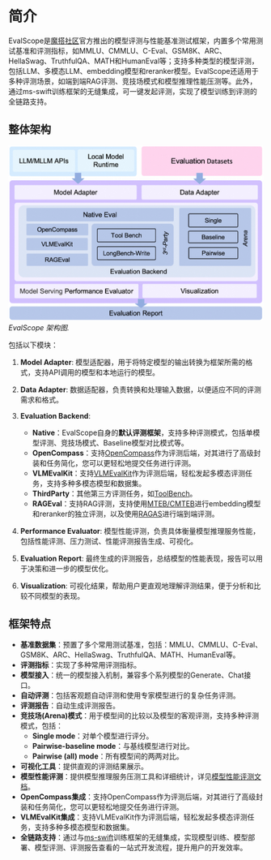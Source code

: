 # 简介

EvalScope是[魔搭社区](https://modelscope.cn/)官方推出的模型评测与性能基准测试框架，内置多个常用测试基准和评测指标，如MMLU、CMMLU、C-Eval、GSM8K、ARC、HellaSwag、TruthfulQA、MATH和HumanEval等；支持多种类型的模型评测，包括LLM、多模态LLM、embedding模型和reranker模型。EvalScope还适用于多种评测场景，如端到端RAG评测、竞技场模式和模型推理性能压测等。此外，通过ms-swift训练框架的无缝集成，可一键发起评测，实现了模型训练到评测的全链路支持。

## 整体架构
![EvalScope 架构图](../_static/images/evalscope_framework.png)
*EvalScope 架构图.*

包括以下模块：

1. **Model Adapter**: 模型适配器，用于将特定模型的输出转换为框架所需的格式，支持API调用的模型和本地运行的模型。

2. **Data Adapter**: 数据适配器，负责转换和处理输入数据，以便适应不同的评测需求和格式。

3. **Evaluation Backend**: 
    - **Native**：EvalScope自身的**默认评测框架**，支持多种评测模式，包括单模型评测、竞技场模式、Baseline模型对比模式等。
    - **OpenCompass**：支持[OpenCompass](https://github.com/open-compass/opencompass)作为评测后端，对其进行了高级封装和任务简化，您可以更轻松地提交任务进行评测。
    - **VLMEvalKit**：支持[VLMEvalKit](https://github.com/open-compass/VLMEvalKit)作为评测后端，轻松发起多模态评测任务，支持多种多模态模型和数据集。
    - **ThirdParty**：其他第三方评测任务，如[ToolBench](../third_party/toolbench.md)。
    - **RAGEval**：支持RAG评测，支持使用[MTEB/CMTEB](../user_guides/backend/rageval_backend/mteb.md)进行embedding模型和reranker的独立评测，以及使用[RAGAS](../user_guides/backend/rageval_backend/ragas.md)进行端到端评测。
4. **Performance Evaluator**: 模型性能评测，负责具体衡量模型推理服务性能，包括性能评测、压力测试、性能评测报告生成、可视化。

5. **Evaluation Report**: 最终生成的评测报告，总结模型的性能表现，报告可以用于决策和进一步的模型优化。

6. **Visualization**: 可视化结果，帮助用户更直观地理解评测结果，便于分析和比较不同模型的表现。


## 框架特点
- **基准数据集**：预置了多个常用测试基准，包括：MMLU、CMMLU、C-Eval、GSM8K、ARC、HellaSwag、TruthfulQA、MATH、HumanEval等。
- **评测指标**：实现了多种常用评测指标。
- **模型接入**：统一的模型接入机制，兼容多个系列模型的Generate、Chat接口。
- **自动评测**：包括客观题自动评测和使用专家模型进行的复杂任务评测。
- **评测报告**：自动生成评测报告。
- **竞技场(Arena)模式**：用于模型间的比较以及模型的客观评测，支持多种评测模式，包括：
  - **Single mode**：对单个模型进行评分。
  - **Pairwise-baseline mode**：与基线模型进行对比。
  - **Pairwise (all) mode**：所有模型间的两两对比。
- **可视化工具**：提供直观的评测结果展示。
- **模型性能评测**：提供模型推理服务压测工具和详细统计，详见[模型性能评测文档](../user_guides/stress_test/index.md)。
- **OpenCompass集成**：支持OpenCompass作为评测后端，对其进行了高级封装和任务简化，您可以更轻松地提交任务进行评测。
- **VLMEvalKit集成**：支持VLMEvalKit作为评测后端，轻松发起多模态评测任务，支持多种多模态模型和数据集。
- **全链路支持**：通过与[ms-swift](https://github.com/modelscope/ms-swift)训练框架的无缝集成，实现模型训练、模型部署、模型评测、评测报告查看的一站式开发流程，提升用户的开发效率。

